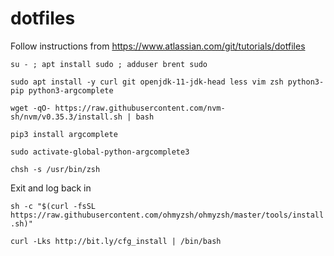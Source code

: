 dotfiles
========

Follow instructions from https://www.atlassian.com/git/tutorials/dotfiles

```su - ; apt install sudo ; adduser brent sudo```

```sudo apt install -y curl git openjdk-11-jdk-head less vim zsh python3-pip python3-argcomplete```

```wget -qO- https://raw.githubusercontent.com/nvm-sh/nvm/v0.35.3/install.sh | bash```

```pip3 install argcomplete```

```sudo activate-global-python-argcomplete3```

```chsh -s /usr/bin/zsh```

Exit and log back in

```sh -c "$(curl -fsSL https://raw.githubusercontent.com/ohmyzsh/ohmyzsh/master/tools/install.sh)"```

```curl -Lks http://bit.ly/cfg_install | /bin/bash```
